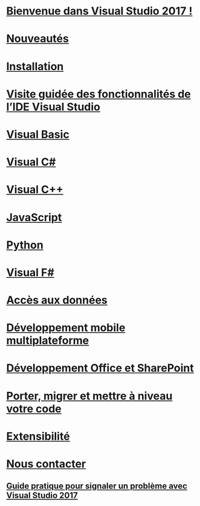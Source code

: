# [Bienvenue dans Visual Studio 2017 !](welcome-to-visual-studio.md)
# [Nouveautés](ide/whats-new-in-visual-studio.md)
# [Installation](install/TOC.md)
# [Visite guidée des fonctionnalités de l’IDE Visual Studio](ide/visual-studio-ide.md)
# [Visual Basic](/dotnet/articles/visual-basic)
# [Visual C#](/dotnet/articles/csharp)
# [Visual C++](/cpp/top/visual-cpp-in-visual-studio)
# [JavaScript](javascript/javascript-in-visual-studio.md)
# [Python](python/getting-started-with-python.md)
# [Visual F#](/dotnet/articles/fsharp/)
# [Accès aux données](data-tools/TOC.md)
# [Développement mobile multiplateforme](cross-platform/cross-platform-mobile-development-in-visual-studio.md)
# [Développement Office et SharePoint](vsto/office-and-sharepoint-development-in-visual-studio.md)
# [Porter, migrer et mettre à niveau votre code](porting\port-migrate-and-upgrade-visual-studio-projects.md)
# [Extensibilité](extensibility/extensibility-in-visual-studio.md)
# [Nous contacter](ide/talk-to-us.md)
## [Guide pratique pour signaler un problème avec Visual Studio 2017](ide/how-to-report-a-problem-with-visual-studio-2017.md)

